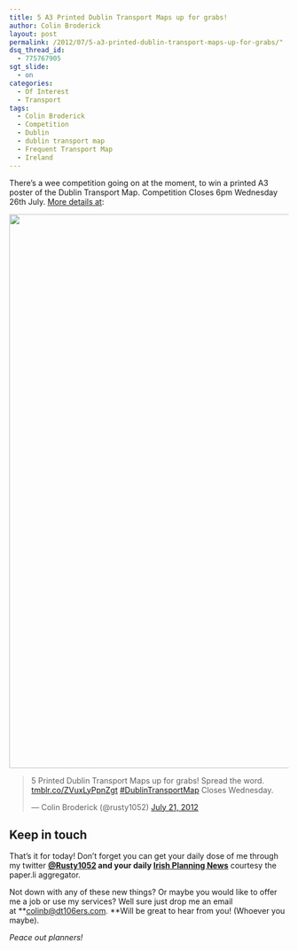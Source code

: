 ```yaml
---
title: 5 A3 Printed Dublin Transport Maps up for grabs!
author: Colin Broderick
layout: post
permalink: /2012/07/5-a3-printed-dublin-transport-maps-up-for-grabs/"
dsq_thread_id:
  - 775767905
sgt_slide:
  - on
categories:
  - Of Interest
  - Transport
tags:
  - Colin Broderick
  - Competition
  - Dublin
  - dublin transport map
  - Frequent Transport Map
  - Ireland
---
```

There&#8217;s a wee competition going on at the moment, to win a printed A3 poster of the Dublin Transport Map. Competition Closes 6pm Wednesday 26th July. [More details at][1]:

[<img class="alignnone" title="Dublin Transport Map Competition" src="http://dl.dropbox.com/u/85348868/DSC_0147.jpg" alt="" width="1506" height="1000" />][1]

<blockquote class="twitter-tweet" width="500">
  <p>
    5 Printed Dublin Transport Maps up for grabs! Spread the word. <a href="http://t.co/bXLi1iNb" title="http://tmblr.co/ZVuxLyPpnZgt">tmblr.co/ZVuxLyPpnZgt</a> <a href="https://twitter.com/search/%23DublinTransportMap">#DublinTransportMap</a> Closes Wednesday.
  </p>
  
  <p>
    &mdash; Colin Broderick (@rusty1052) <a href="https://twitter.com/rusty1052/status/226763724684398592" data-datetime="2012-07-21T19:40:59+00:00">July 21, 2012</a>
  </p>
</blockquote>



## Keep in touch

That&#8217;s it for today! Don&#8217;t forget you can get your daily dose of me through my twitter **[@Rusty1052][2] **and your daily** <a href="http://paper.li/rusty1052/1319808325" target="_blank">Irish Planning News</a>** courtesy the paper.li aggregator.

Not down with any of these new things? Or maybe you would like to offer me a job or use my services? Well sure just drop me an email at **colinb@dt106ers.com. **Will be great to hear from you! (Whoever you maybe).

*Peace out planners!*



 [1]: http://rustyswaffle.tumblr.com/post/27712174775/5-transport-maps-comp
 [2]: http://twitter.com/rusty1052
